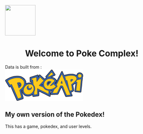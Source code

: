 
<div>
  <img  src="https://raw.githubusercontent.com/PokeAPI/sprites/master/sprites/pokemon/25.png" width="100" height="100"/>
 </div>
<h1 align="center">Welcome to Poke Complex! </h1>
  <div>
    Data is built from :
  </div>
  <img src="https://raw.githubusercontent.com/PokeAPI/media/master/logo/pokeapi_256.png"/>
  
<h2>My own version of the Pokedex!</h2>
  <div>
    <span>This has a game, pokedex, and user levels.</span>
  </div>
  
  
  


